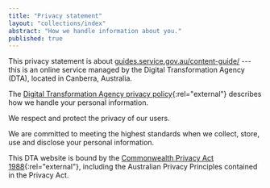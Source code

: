 ```yaml
---
title: "Privacy statement"
layout: "collections/index"
abstract: "How we handle information about you."
published: true
---
```


This privacy statement is about [guides.service.gov.au/content-guide/](http://guides.service.gov.au/content-guide/) --- this is an online service managed by the Digital Transformation Agency (DTA), located in Canberra, Australia.

The [Digital Transformation Agency privacy policy](https://www.dta.gov.au/privacy-statement/){:rel="external"} describes how we handle your personal information.

We respect and protect the privacy of our users.

We are committed to meeting the highest standards when we collect, store, use and disclose your personal information.

This DTA website is bound by the [Commonwealth Privacy Act 1988](https://www.legislation.gov.au/Series/C2004A03712){:rel="external"}, including the Australian Privacy Principles contained in the Privacy Act.
